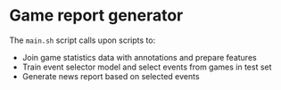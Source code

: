 # Game report generator

The <code>main.sh</code> script calls upon scripts to:
* Join game statistics data with annotations and prepare features
* Train event selector model and select events from games in test set
* Generate news report based on selected events

